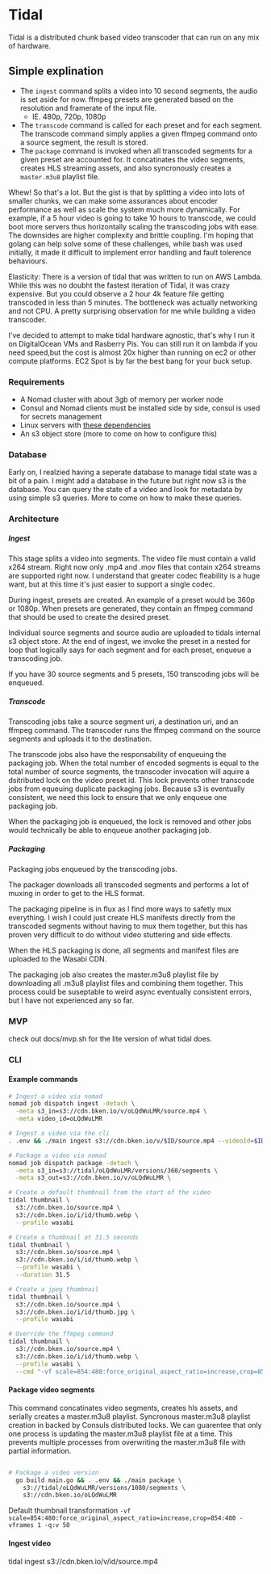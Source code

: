 # Tidal

Tidal is a distributed chunk based video transcoder that can run on any mix of hardware.

## Simple explination

- The `ingest` command splits a video into 10 second segments, the audio is set aside for now. ffmpeg presets are generated based on the resolution and framerate of the input file.
  - IE. 480p, 720p, 1080p 
- The `transcode` command is called for each preset and for each segment. The transcode command simply applies a given ffmpeg command onto a source segment, the result is stored.
- The `package` command is invoked when all transcoded segments for a given preset are accounted for. It concatinates the video segments, creates HLS streaming assets, and also syncronously creates a `master.m3u8` playlist file.

Whew! So that's a lot. But the gist is that by splitting a video into lots of smaller chunks, we can make some assurances about encoder performance as well as scale the system much more dynamically. For example, if a 5 hour video is going to take 10 hours to transcode, we could boot more servers thus horizontally scaling the transcoding jobs with ease. The downsides are higher complexity and brittle coupling. I'm hoping that golang can help solve some of these challenges, while bash was used initially, it made it difficult to implement error handling and fault tolerence behaviours.

Elasticity: There is a version of tidal that was written to run on AWS Lambda. While this was no doubht the fastest iteration of Tidal, it was crazy expensive. But you could observe a 2 hour 4k feature file getting transcoded in less than 5 minutes. The bottleneck was actually networking and not CPU. A pretty surprising observation for me while building a video transcoder.

I've decided to attempt to make tidal hardware agnostic, that's why I run it on DigitalOcean VMs and Rasberry Pis. You can still run it on lambda if you need speed,but the cost is almost 20x higher than running on ec2 or other compute platforms. EC2 Spot is by far the best bang for your buck setup.

### Requirements

- A Nomad cluster with about 3gb of memory per worker node
- Consul and Nomad clients must be installed side by side, consul is used for secrets management
- Linux servers with [these dependencies](https://github.com/bken-io/keel)
- An s3 object store (more to come on how to configure this)

### Database

Early on, I realzied having a seperate database to manage tidal state was a bit of a pain. I might add a database in the future but right now s3 is the database. You can query the state of a video and look for metadata by using simple s3 queries. More to come on how to make these queries.

### Architecture
##### Ingest

This stage splits a video into segments. The video file must contain a valid x264 stream. Right now only .mp4 and .mov files that contain x264 streams are supported right now. I understand that greater codec fleability is a huge want, but at this time it's just easier to support a single codec.

During ingest, presets are created. An example of a preset would be 360p or 1080p. When presets are generated, they contain an ffmpeg command that should be used to create the desired preset.

Individual source segments and source audio are uploaded to tidals internal s3 object store. At the end of ingest, we invoke the preset in a nested for loop that logically says for each segment and for each preset, enqueue a transcoding job.

If you have 30 source segments and 5 presets, 150 transcoding jobs will be enqueued.

##### Transcode

Transcoding jobs take a source segment uri, a destination uri, and an ffmpeg command. The transcoder runs the ffmpeg command on the source segments and uploads it to the destination.

The transcode jobs also have the responsability of enqueuing the packaging job. When the total number of encoded segments is equal to the total number of source segments, the transcoder invocation will aquire a dsitributed lock on the video preset id. This lock prevents other transcode jobs from equeuing duplicate packaging jobs. Because s3 is eventually consistent, we need this lock to ensure that we only enqueue one packaging job.

When the packaging job is enqueued, the lock is removed and other jobs would technically be able to enqueue another packaging job.

##### Packaging

Packaging jobs enqueued by the transcoding jobs.

The packager downloads all transcoded segments and performs a lot of muxing in order to get to the HLS format.

The packaging pipeline is in flux as I find more ways to safetly mux everything. I wish I could just create HLS manifests directly from the transcoded segments without having to mux them together, but this has proven very difficult to do without video stuttering and side effects.

When the HLS packaging is done, all segments and manifest files are uploaded to the Wasabi CDN.

The packaging job also creates the master.m3u8 playlist file by downloading all .m3u8 playlist files and combining them together. This process could be suseptable to weird async eventually consistent errors, but I have not experienced any so far.

### MVP

check out docs/mvp.sh for the lite version of what tidal does.

### CLI

#### Example commands

```bash
# Ingest a video via nomad
nomad job dispatch ingest -detach \
  -meta s3_in=s3://cdn.bken.io/v/oLQdWuLMR/source.mp4 \
  -meta video_id=oLQdWuLMR

# Ingest a video via the cli
. .env && ./main ingest s3://cdn.bken.io/v/$ID/source.mp4 --videoId=$ID

# Package a video via nomad
nomad job dispatch package -detach \
  -meta s3_in=s3://tidal/oLQdWuLMR/versions/360/segments \
  -meta s3_out=s3://cdn.bken.io/v/oLQdWuLMR \

# Create a default thumbnail from the start of the video
tidal thumbnail \
  s3://cdn.bken.io/source.mp4 \
  s3://cdn.bken.io/i/id/thumb.webp \
  --profile wasabi

# Create a thumbnail at 31.5 seconds
tidal thumbnail \
  s3://cdn.bken.io/source.mp4 \
  s3://cdn.bken.io/i/id/thumb.webp \
  --profile wasabi \
  --duration 31.5

# Create a jpeg thumbnail
tidal thumbnail \
  s3://cdn.bken.io/source.mp4 \
  s3://cdn.bken.io/i/id/thumb.jpg \
  --profile wasabi

# Override the ffmpeg command
tidal thumbnail \
  s3://cdn.bken.io/source.mp4 \
  s3://cdn.bken.io/i/id/thumb.webp \
  --profile wasabi \
  --cmd "-vf scale=854:480:force_original_aspect_ratio=increase,crop=854:480 -vframes 1 -q:v 80"
```

#### Package video segments

This command concatinates video segments, creates hls assets, and serially creates a master.m3u8 playlist. Syncronous master.m3u8 playlist creation in backed by Consuls distributed locks. We can guarentee that only one process is updating the master.m3u8 playlist file at a time. This prevents multiple processes from overwriting the master.m3u8 file with partial information.

```bash

# Package a video version
  go build main.go && . .env && ./main package \
    s3://tidal/oLQdWuLMR/versions/1080/segments \
    s3://cdn.bken.io/oLQdWuLMR

```

Default thumbnail transformation
`-vf scale=854:480:force_original_aspect_ratio=increase,crop=854:480 -vframes 1 -q:v 50`

#### Ingest video

tidal ingest s3://cdn.bken.io/v/id/source.mp4